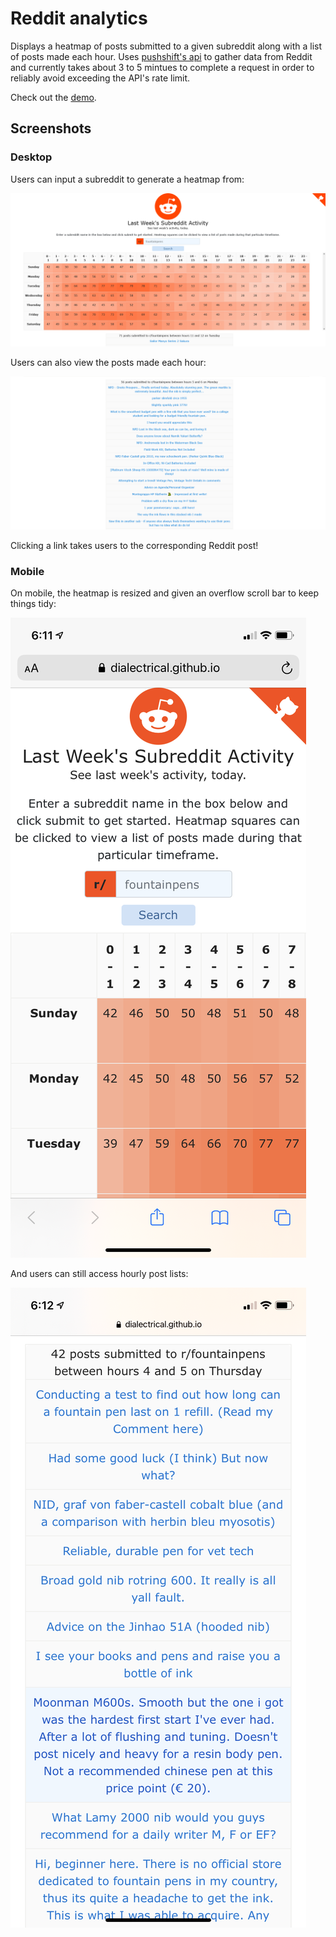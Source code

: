 # Reddit analytics

Displays a heatmap of posts submitted to a given subreddit along with a list of posts made each hour. Uses [pushshift's api](https://github.com/pushshift/api) to gather data from Reddit and currently takes about 3 to 5 mintues to complete a request in order to reliably avoid exceeding the API's rate limit.

Check out the [demo](https://dialectrical.github.io/reddit-analytics/).

## Screenshots

### Desktop

Users can input a subreddit to generate a heatmap from:

![alt](./assets/screenshot1.png)

Users can also view the posts made each hour:

![alt](./assets/screenshot2.png)

Clicking a link takes users to the corresponding Reddit post!

### Mobile

On mobile, the heatmap is resized and given an overflow scroll bar to keep things tidy:

![alt](./assets/screenshotMobile1.PNG)

And users can still access hourly post lists:

![alt](./assets/screenshotMobile2.PNG)
